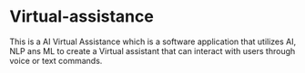 # Virtual-assistance
This is a AI Virtual Assistance which is a software application that utilizes AI, NLP ans ML to create a 
Virtual assistant that can interact with users through voice or text commands. 
